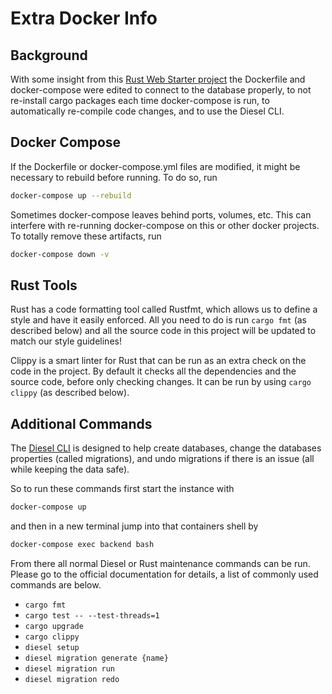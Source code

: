 # Extra Docker Info

## Background

With some insight from this [Rust Web Starter project](https://github.com/ghotiphud/rust-web-starter) the Dockerfile and docker-compose were edited to connect to the database properly, to not re-install cargo packages each time docker-compose is run, to automatically re-compile code changes, and to use the Diesel CLI.

## Docker Compose

If the Dockerfile or docker-compose.yml files are modified, it might be necessary to rebuild before running. To do so, run

```bash
docker-compose up --rebuild
```

Sometimes docker-compose leaves behind ports, volumes, etc. This can interfere with re-running docker-compose on this or other docker projects. To totally remove these artifacts, run

```bash
docker-compose down -v
```

## Rust Tools

Rust has a code formatting tool called Rustfmt, which allows us to define a style and have it easily enforced. All you need to do is run `cargo fmt` (as described below) and all the source code in this project will be updated to match our style guidelines!

Clippy is a smart linter for Rust that can be run as an extra check on the code in the project. By default it checks all the dependencies and the source code, before only checking changes. It can be run by using `cargo clippy` (as described below).

## Additional Commands

The [Diesel CLI](http://diesel.rs/) is designed to help create databases, change the databases properties (called migrations), and undo migrations if there is an issue (all while keeping the data safe).

So to run these commands first start the instance with

```bash
docker-compose up
```

and then in a new terminal jump into that containers shell by

```bash
docker-compose exec backend bash
```

From there all normal Diesel or Rust maintenance commands can be run. Please go to the official documentation for details, a list of commonly used commands are below.
- `cargo fmt`
- `cargo test -- --test-threads=1`
- `cargo upgrade`
- `cargo clippy`
- `diesel setup`
- `diesel migration generate {name}`
- `diesel migration run`
- `diesel migration redo`
